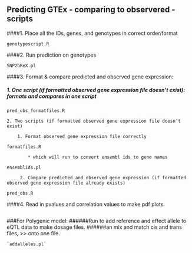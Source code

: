 ## Predicting GTEx - comparing to observered - scripts
####1. Place all the IDs, genes, and genotypes in correct order/format

````
genotypescript.R
````

####2. Run prediction on genotypes    
````
SNP2GReX.pl
````

####3. Format & compare predicted and observed gene expression:
#####   1. One script (if formatted observed gene expression file doesn't exist): formats and compares in one script


````
pred_obs_formatfiles.R
````


    2. Two scripts (if formatted observed gene expression file doesn't exist)
    
        1. Format observed gene expression file correctly 

````
formatfiles.R
````


            * which will run to convert ensembl ids to gene names
            
````
ensemblids.pl
````
         2. Compare predicted and observed gene expression (if formatted observed gene expression file already exists)

````
pred_obs.R
````

####4. Read in pvalues and correlation values to make pdf plots

````plots.R
````


###For Polygenic model:
######Run to add reference and effect allele to eQTL data to make dosage files.
######an mix and match cis and trans files, >> onto one file.

    `addalleles.pl`
    

